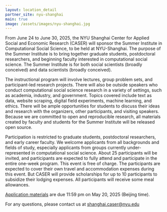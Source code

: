 ```yaml
---
layout: location_detail
partner_site: nyu-shanghai
main: true
image: /assets/images/nyu-shanghai.jpg
---
```


From June 24 to June 30, 2025, the NYU Shanghai Center for Applied Social and Economic Research (CASER) will sponsor the Summer Institute in Computational Social Science, to be held at NYU-Shanghai. The purpose of the Summer Institute is to bring together graduate students, postdoctoral researchers, and beginning faculty interested in computational social science. The Summer Institute is for both social scientists (broadly conceived) and data scientists (broadly conceived).

The instructional program will involve lectures, group problem sets, and participant-led research projects. There will also be outside speakers who conduct computational social science research in a variety of settings, such as academia, industry, and government. Topics covered include text as data, website scraping, digital field experiments, machine learning, and ethics. There will be ample opportunities for students to discuss their ideas and research with the organizers, other participants, and visiting speakers. Because we are committed to open and reproducible research, all materials created by faculty and students for the Summer Institute will be released open source.

Participation is restricted to graduate students, postdoctoral researchers, and early career faculty. We welcome applicants from all backgrounds and fields of study, especially applicants from groups currently under-represented in computational social science. About 25 participants will be invited, and participants are expected to fully attend and participate in the entire one-week program. This event is free of charge. The participants are expected to cover their own travel and accommodation expenses during this event. But CASER will provide scholarships for up to 10 participants to subsidize their lodging expenses. All participants will receive some meal allowances.

[Application materials](https://compsocialscience.github.io/summer-institute/2025/nyu-shanghai/apply) are due 11:59 pm on May 20, 2025 (Beijing time).

For any questions, please contact us at shanghai.caser@nyu.edu
